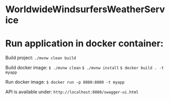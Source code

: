 # WorldwideWindsurfersWeatherService

# Run application in docker container:

Build project:
`./mvnw clean build`

Build docker image:
`$ ./mvnw clean`
`$ ./mvnw install`
`$ docker build . -t myapp`

Run docker image:
`$ docker run -p 8080:8080 -t myapp`

API is available under: `http://localhost:8080/swagger-ui.html`
